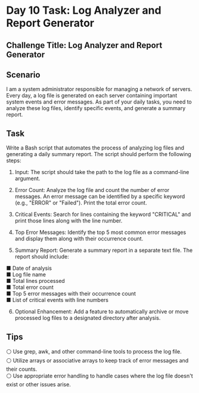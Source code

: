 # Day 10 Task: Log Analyzer and Report Generator
## Challenge Title: Log Analyzer and Report Generator

## Scenario
I am a system administrator responsible for managing a network of servers. Every day, a log file is generated on each server containing important system events and error messages. As part of your daily tasks, you need to analyze these log files, identify specific events, and generate a summary report.

## Task
Write a Bash script that automates the process of analyzing log files and generating a daily summary report. The script should perform the following steps:

1. Input: The script should take the path to the log file as a command-line argument.

2. Error Count: Analyze the log file and count the number of error messages. An error message can be identified by a specific keyword (e.g., "ERROR" or "Failed"). Print the total error count.

3. Critical Events: Search for lines containing the keyword "CRITICAL" and print those lines along with the line number.

4. Top Error Messages: Identify the top 5 most common error messages and display them along with their occurrence count.

5. Summary Report: Generate a summary report in a separate text file. The report should include:</br>

■ Date of analysis</br>
■ Log file name</br>
■ Total lines processed</br>
■ Total error count</br>
■ Top 5 error messages with their occurrence count<br>
■ List of critical events with line numbers</br>

6. Optional Enhancement: Add a feature to automatically archive or move processed log files to a designated directory after analysis.

## Tips

⚪ Use grep, awk, and other command-line tools to process the log file.</br>
⚪ Utilize arrays or associative arrays to keep track of error messages and their counts.</br>
⚪ Use appropriate error handling to handle cases where the log file doesn't exist or other issues arise.